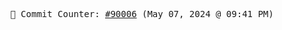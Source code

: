 <p align="center">
    <samp>
        📮 Commit Counter: <a href="https://github.com/Javascript-void0/Javascript-void0/commits/main">#90006</a> (May 07, 2024 @ 09:41 PM)
    </samp>
</p>